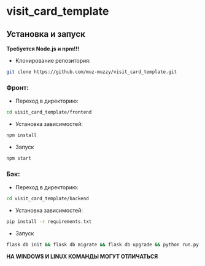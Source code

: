 # visit_card_template
## Установка и запуск
**Требуется Node.js и npm!!!**
- Клонирование репозитория:
```bash
git clone https://github.com/muz-muzzy/visit_card_template.git
```
### Фронт:
- Переход в директорию:
```bash
cd visit_card_template/frontend
```
- Установка зависимостей:
```bash
npm install
```
- Запуск
```bash
npm start
```
### Бэк:
- Переход в директорию:
```bash
cd visit_card_template/backend
```
- Установка зависимостей:
```bash
pip install -r requirements.txt
```
- Запуск
```bash
flask db init && flask db migrate && flask db upgrade && python run.py
```

**НА WINDOWS И LINUX КОМАНДЫ МОГУТ ОТЛИЧАТЬСЯ**
